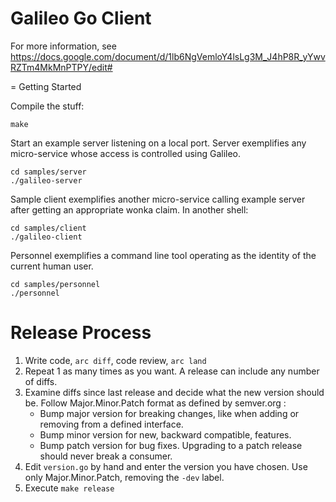Galileo Go Client
=================

For more information, see
https://docs.google.com/document/d/1lb6NgVemloY4lsLg3M_J4hP8R_yYwvRZTm4MkMnPTPY/edit#

= Getting Started

Compile the stuff:
```
make
```

Start an example server listening on a local port. Server exemplifies any
micro-service whose access is controlled using Galileo.
```
cd samples/server
./galileo-server
```

Sample client exemplifies another micro-service calling example server after
getting an appropriate wonka claim.
In another shell:
```
cd samples/client
./galileo-client
```

Personnel exemplifies a command line tool operating as the identity of the
current human user.
```
cd samples/personnel
./personnel
```

# Release Process

1. Write code, `arc diff`, code review, `arc land`
2. Repeat 1 as many times as you want. A release can include any number of
   diffs.
3. Examine diffs since last release and decide what the new version should be.
   Follow Major.Minor.Patch format as defined by semver.org :
   * Bump major version for breaking changes, like when adding or removing
     from a defined interface.
   * Bump minor version for new, backward compatible, features.
   * Bump patch version for bug fixes. Upgrading to a patch release should
     never break a consumer.
4. Edit `version.go` by hand and enter the version you have chosen.
   Use only Major.Minor.Patch, removing the `-dev` label.
5. Execute `make release`
